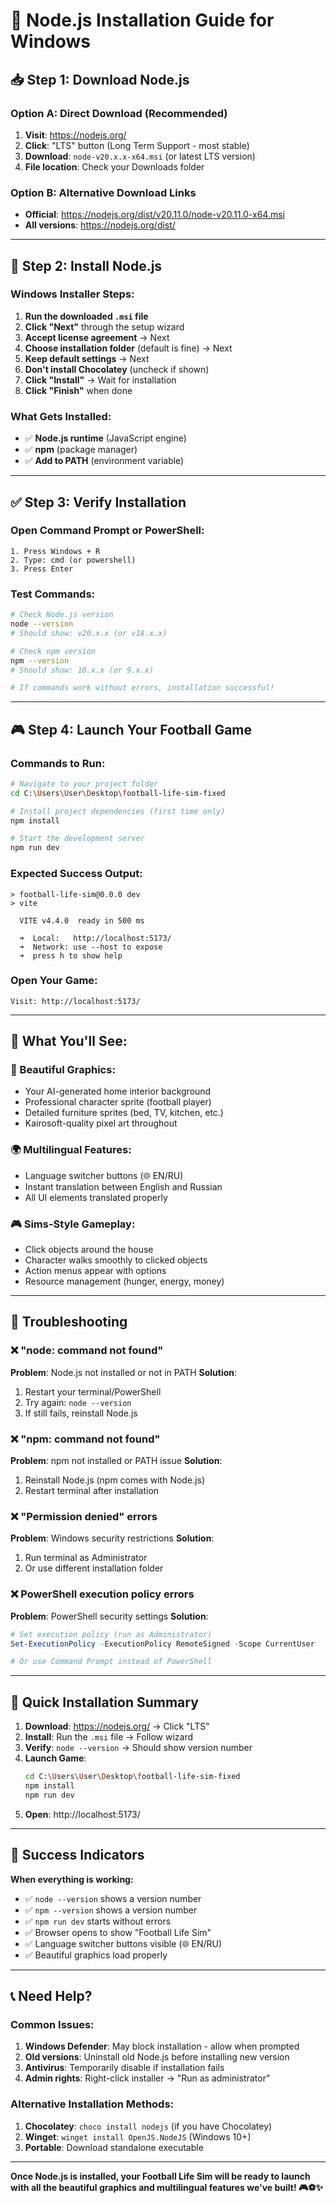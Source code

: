 # 🚀 Node.js Installation Guide for Windows

## 📥 **Step 1: Download Node.js**

### **Option A: Direct Download (Recommended)**
1. **Visit**: https://nodejs.org/
2. **Click**: "LTS" button (Long Term Support - most stable)
3. **Download**: `node-v20.x.x-x64.msi` (or latest LTS version)
4. **File location**: Check your Downloads folder

### **Option B: Alternative Download Links**
- **Official**: https://nodejs.org/dist/v20.11.0/node-v20.11.0-x64.msi
- **All versions**: https://nodejs.org/dist/

---

## 🔧 **Step 2: Install Node.js**

### **Windows Installer Steps:**
1. **Run the downloaded `.msi` file**
2. **Click "Next"** through the setup wizard
3. **Accept license agreement** → Next
4. **Choose installation folder** (default is fine) → Next
5. **Keep default settings** → Next
6. **Don't install Chocolatey** (uncheck if shown)
7. **Click "Install"** → Wait for installation
8. **Click "Finish"** when done

### **What Gets Installed:**
- ✅ **Node.js runtime** (JavaScript engine)
- ✅ **npm** (package manager)
- ✅ **Add to PATH** (environment variable)

---

## ✅ **Step 3: Verify Installation**

### **Open Command Prompt or PowerShell:**
```
1. Press Windows + R
2. Type: cmd (or powershell)
3. Press Enter
```

### **Test Commands:**
```bash
# Check Node.js version
node --version
# Should show: v20.x.x (or v18.x.x)

# Check npm version  
npm --version
# Should show: 10.x.x (or 9.x.x)

# If commands work without errors, installation successful!
```

---

## 🎮 **Step 4: Launch Your Football Game**

### **Commands to Run:**
```bash
# Navigate to your project folder
cd C:\Users\User\Desktop\football-life-sim-fixed

# Install project dependencies (first time only)
npm install

# Start the development server
npm run dev
```

### **Expected Success Output:**
```
> football-life-sim@0.0.0 dev
> vite

  VITE v4.4.0  ready in 500 ms

  ➜  Local:   http://localhost:5173/
  ➜  Network: use --host to expose
  ➜  press h to show help
```

### **Open Your Game:**
```
Visit: http://localhost:5173/
```

---

## 🌟 **What You'll See:**

### **🎨 Beautiful Graphics:**
- Your AI-generated home interior background
- Professional character sprite (football player)
- Detailed furniture sprites (bed, TV, kitchen, etc.)
- Kairosoft-quality pixel art throughout

### **🌍 Multilingual Features:**
- Language switcher buttons (🌐 EN/RU)
- Instant translation between English and Russian
- All UI elements translated properly

### **🎮 Sims-Style Gameplay:**
- Click objects around the house
- Character walks smoothly to clicked objects
- Action menus appear with options
- Resource management (hunger, energy, money)

---

## 🐛 **Troubleshooting**

### **❌ "node: command not found"**
**Problem**: Node.js not installed or not in PATH
**Solution**: 
1. Restart your terminal/PowerShell
2. Try again: `node --version`
3. If still fails, reinstall Node.js

### **❌ "npm: command not found"**
**Problem**: npm not installed or PATH issue
**Solution**:
1. Reinstall Node.js (npm comes with Node.js)
2. Restart terminal after installation

### **❌ "Permission denied" errors**
**Problem**: Windows security restrictions
**Solution**:
1. Run terminal as Administrator
2. Or use different installation folder

### **❌ PowerShell execution policy errors**
**Problem**: PowerShell security settings
**Solution**:
```powershell
# Set execution policy (run as Administrator)
Set-ExecutionPolicy -ExecutionPolicy RemoteSigned -Scope CurrentUser

# Or use Command Prompt instead of PowerShell
```

---

## 🎯 **Quick Installation Summary**

1. **Download**: https://nodejs.org/ → Click "LTS"
2. **Install**: Run the `.msi` file → Follow wizard
3. **Verify**: `node --version` → Should show version number
4. **Launch Game**: 
   ```bash
   cd C:\Users\User\Desktop\football-life-sim-fixed
   npm install
   npm run dev
   ```
5. **Open**: http://localhost:5173/

---

## 🎉 **Success Indicators**

**When everything is working:**
- ✅ `node --version` shows a version number
- ✅ `npm --version` shows a version number  
- ✅ `npm run dev` starts without errors
- ✅ Browser opens to show "Football Life Sim"
- ✅ Language switcher buttons visible (🌐 EN/RU)
- ✅ Beautiful graphics load properly

---

## 📞 **Need Help?**

### **Common Issues:**
1. **Windows Defender**: May block installation - allow when prompted
2. **Old versions**: Uninstall old Node.js before installing new version
3. **Antivirus**: Temporarily disable if installation fails
4. **Admin rights**: Right-click installer → "Run as administrator"

### **Alternative Installation Methods:**
1. **Chocolatey**: `choco install nodejs` (if you have Chocolatey)
2. **Winget**: `winget install OpenJS.NodeJS` (Windows 10+)
3. **Portable**: Download standalone executable

---

**Once Node.js is installed, your Football Life Sim will be ready to launch with all the beautiful graphics and multilingual features we've built! 🎮⚽✨**
